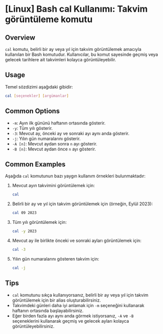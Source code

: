 # [Linux] Bash cal Kullanımı: Takvim görüntüleme komutu

## Overview
`cal` komutu, belirli bir ay veya yıl için takvim görüntülemek amacıyla kullanılan bir Bash komutudur. Kullanıcılar, bu komut sayesinde geçmiş veya gelecek tarihlere ait takvimleri kolayca görüntüleyebilir.

## Usage
Temel sözdizimi aşağıdaki gibidir:

```bash
cal [seçenekler] [argümanlar]
```

## Common Options
- `-m`: Ayın ilk gününü haftanın ortasında gösterir.
- `-y`: Tüm yılı gösterir.
- `-3`: Mevcut ay, önceki ay ve sonraki ayı aynı anda gösterir.
- `-j`: Yılın gün numaralarını gösterir.
- `-A [n]`: Mevcut aydan sonra `n` ayı gösterir.
- `-B [n]`: Mevcut aydan önce `n` ayı gösterir.

## Common Examples
Aşağıda `cal` komutunun bazı yaygın kullanım örnekleri bulunmaktadır:

1. Mevcut ayın takvimini görüntülemek için:
   ```bash
   cal
   ```

2. Belirli bir ay ve yıl için takvim görüntülemek için (örneğin, Eylül 2023):
   ```bash
   cal 09 2023
   ```

3. Tüm yılı görüntülemek için:
   ```bash
   cal -y 2023
   ```

4. Mevcut ay ile birlikte önceki ve sonraki ayları görüntülemek için:
   ```bash
   cal -3
   ```

5. Yılın gün numaralarını gösteren takvim için:
   ```bash
   cal -j
   ```

## Tips
- `cal` komutunu sıkça kullanıyorsanız, belirli bir ay veya yıl için takvim görüntülemek için bir alias oluşturabilirsiniz.
- Takvimdeki günleri daha iyi anlamak için `-m` seçeneğini kullanarak haftanın ortasında başlayabilirsiniz.
- Eğer birden fazla ayı aynı anda görmek istiyorsanız, `-A` ve `-B` seçeneklerini kullanarak geçmiş ve gelecek ayları kolayca görüntüleyebilirsiniz.